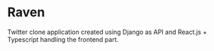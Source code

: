 # Raven #

Twitter clone application created using Django as API and  React.js + Typescript handling the frontend part.